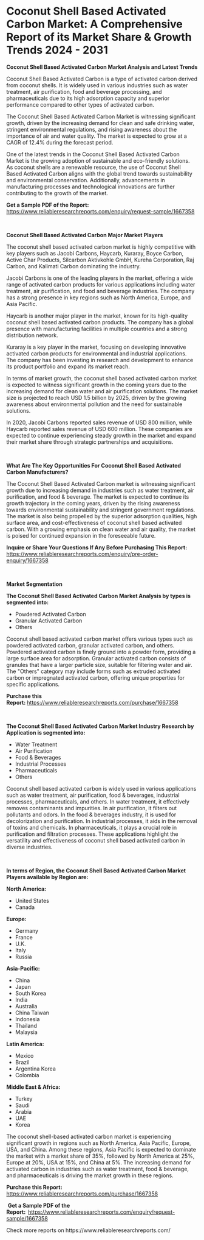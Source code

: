 <p><h1>Coconut Shell Based Activated Carbon Market: A Comprehensive Report of its Market Share & Growth Trends 2024 - 2031</h1></p><p><strong>Coconut Shell Based Activated Carbon Market Analysis and Latest Trends</strong></p>
<p><p>Coconut Shell Based Activated Carbon is a type of activated carbon derived from coconut shells. It is widely used in various industries such as water treatment, air purification, food and beverage processing, and pharmaceuticals due to its high adsorption capacity and superior performance compared to other types of activated carbon.</p><p>The Coconut Shell Based Activated Carbon Market is witnessing significant growth, driven by the increasing demand for clean and safe drinking water, stringent environmental regulations, and rising awareness about the importance of air and water quality. The market is expected to grow at a CAGR of 12.4% during the forecast period.</p><p>One of the latest trends in the Coconut Shell Based Activated Carbon Market is the growing adoption of sustainable and eco-friendly solutions. As coconut shells are a renewable resource, the use of Coconut Shell Based Activated Carbon aligns with the global trend towards sustainability and environmental conservation. Additionally, advancements in manufacturing processes and technological innovations are further contributing to the growth of the market.</p></p>
<p><strong>Get a Sample PDF of the Report:&nbsp;</strong> <a href="https://www.reliableresearchreports.com/enquiry/request-sample/1667358">https://www.reliableresearchreports.com/enquiry/request-sample/1667358</a></p>
<p>&nbsp;</p>
<p><strong>Coconut Shell Based Activated Carbon Major Market Players</strong></p>
<p><p>The coconut shell based activated carbon market is highly competitive with key players such as Jacobi Carbons, Haycarb, Kuraray, Boyce Carbon, Active Char Products, Silcarbon Aktivkohle GmbH, Kureha Corporation, Raj Carbon, and Kalimati Carbon dominating the industry. </p><p>Jacobi Carbons is one of the leading players in the market, offering a wide range of activated carbon products for various applications including water treatment, air purification, and food and beverage industries. The company has a strong presence in key regions such as North America, Europe, and Asia Pacific.</p><p>Haycarb is another major player in the market, known for its high-quality coconut shell based activated carbon products. The company has a global presence with manufacturing facilities in multiple countries and a strong distribution network.</p><p>Kuraray is a key player in the market, focusing on developing innovative activated carbon products for environmental and industrial applications. The company has been investing in research and development to enhance its product portfolio and expand its market reach.</p><p>In terms of market growth, the coconut shell based activated carbon market is expected to witness significant growth in the coming years due to the increasing demand for clean water and air purification solutions. The market size is projected to reach USD 1.5 billion by 2025, driven by the growing awareness about environmental pollution and the need for sustainable solutions.</p><p>In 2020, Jacobi Carbons reported sales revenue of USD 800 million, while Haycarb reported sales revenue of USD 600 million. These companies are expected to continue experiencing steady growth in the market and expand their market share through strategic partnerships and acquisitions.</p></p>
<p>&nbsp;</p>
<p><strong>What Are The Key Opportunities For Coconut Shell Based Activated Carbon Manufacturers?</strong></p>
<p><p>The Coconut Shell Based Activated Carbon market is witnessing significant growth due to increasing demand in industries such as water treatment, air purification, and food & beverage. The market is expected to continue its growth trajectory in the coming years, driven by the rising awareness towards environmental sustainability and stringent government regulations. The market is also being propelled by the superior adsorption qualities, high surface area, and cost-effectiveness of coconut shell based activated carbon. With a growing emphasis on clean water and air quality, the market is poised for continued expansion in the foreseeable future.</p></p>
<p><strong>Inquire or Share Your Questions If Any Before Purchasing This Report:</strong> <a href="https://www.reliableresearchreports.com/enquiry/pre-order-enquiry/1667358">https://www.reliableresearchreports.com/enquiry/pre-order-enquiry/1667358</a></p>
<p>&nbsp;</p>
<p><strong>Market Segmentation</strong></p>
<p><strong>The Coconut Shell Based Activated Carbon Market Analysis by types is segmented into:</strong></p>
<p><ul><li>Powdered Activated Carbon</li><li>Granular Activated Carbon</li><li>Others</li></ul></p>
<p><p>Coconut shell based activated carbon market offers various types such as powdered activated carbon, granular activated carbon, and others. Powdered activated carbon is finely ground into a powder form, providing a large surface area for adsorption. Granular activated carbon consists of granules that have a larger particle size, suitable for filtering water and air. The "Others" category may include forms such as extruded activated carbon or impregnated activated carbon, offering unique properties for specific applications.</p></p>
<p><strong>Purchase this Report:&nbsp;</strong><a href="https://www.reliableresearchreports.com/purchase/1667358">https://www.reliableresearchreports.com/purchase/1667358</a></p>
<p>&nbsp;</p>
<p><strong>The Coconut Shell Based Activated Carbon Market Industry Research by Application is segmented into:</strong></p>
<p><ul><li>Water Treatment</li><li>Air Purification</li><li>Food & Beverages</li><li>Industrial Processes</li><li>Pharmaceuticals</li><li>Others</li></ul></p>
<p><p>Coconut shell based activated carbon is widely used in various applications such as water treatment, air purification, food & beverages, industrial processes, pharmaceuticals, and others. In water treatment, it effectively removes contaminants and impurities. In air purification, it filters out pollutants and odors. In the food & beverages industry, it is used for decolorization and purification. In industrial processes, it aids in the removal of toxins and chemicals. In pharmaceuticals, it plays a crucial role in purification and filtration processes. These applications highlight the versatility and effectiveness of coconut shell based activated carbon in diverse industries.</p></p>
<p>&nbsp;</p>
<p><strong>In terms of Region, the Coconut Shell Based Activated Carbon Market Players available by Region are:</strong></p>
<p>
    <p> <strong> North America: </strong>
        <ul>
            <li>United States</li>
            <li>Canada</li>
        </ul>
        </p> 
    <p> <strong> Europe: </strong>
        <ul>
            <li>Germany</li>
            <li>France</li>
            <li>U.K.</li>
            <li>Italy</li>
            <li>Russia</li>
        </ul>
        </p> 
    <p> <strong> Asia-Pacific: </strong>
        <ul>
            <li>China</li>
            <li>Japan</li>
            <li>South Korea</li>
            <li>India</li>
            <li>Australia</li>
            <li>China Taiwan</li>
            <li>Indonesia</li>
            <li>Thailand</li>
            <li>Malaysia</li>
        </ul>
        </p> 
    <p> <strong> Latin America: </strong>
        <ul>
            <li>Mexico</li>
            <li>Brazil</li>
            <li>Argentina Korea</li>
            <li>Colombia</li>
        </ul>
        </p> 
    <p> <strong> Middle East & Africa: </strong>
        <ul>
            <li>Turkey</li>
            <li>Saudi</li>
            <li>Arabia</li>
            <li>UAE</li>
            <li>Korea</li>
        </ul>
    </p>
    </p>
<p><p>The coconut shell-based activated carbon market is experiencing significant growth in regions such as North America, Asia Pacific, Europe, USA, and China. Among these regions, Asia Pacific is expected to dominate the market with a market share of 35%, followed by North America at 25%, Europe at 20%, USA at 15%, and China at 5%. The increasing demand for activated carbon in industries such as water treatment, food & beverage, and pharmaceuticals is driving the market growth in these regions.</p></p>
<p><strong>Purchase this Report: </strong><a href="https://www.reliableresearchreports.com/purchase/1667358">https://www.reliableresearchreports.com/purchase/1667358</a></p>
<p>&nbsp;<strong>Get a Sample PDF of the Report:&nbsp;&nbsp;</strong><a href="https://www.reliableresearchreports.com/enquiry/request-sample/1667358">https://www.reliableresearchreports.com/enquiry/request-sample/1667358</a></p>
<p><strong></strong></p>
<p>Check more reports on https://www.reliableresearchreports.com/</p>